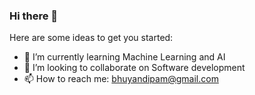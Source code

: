 ### Hi there 👋


Here are some ideas to get you started:

- 🌱 I’m currently learning Machine Learning and AI
- 👯 I’m looking to collaborate on Software development
- 📫 How to reach me: bhuyandipam@gmail.com

